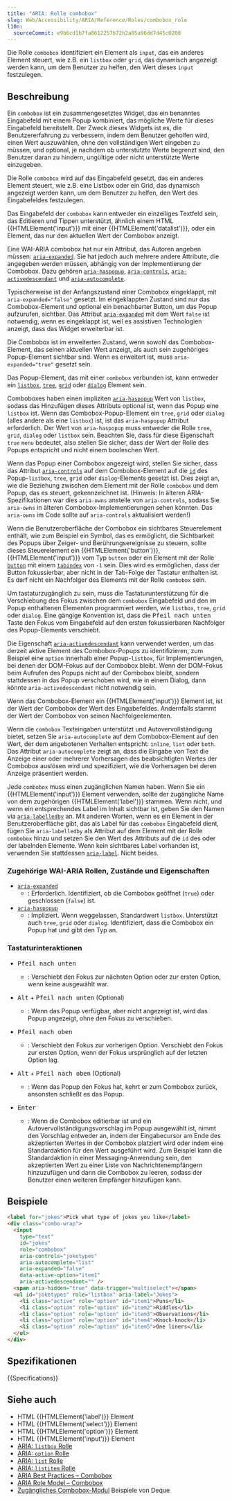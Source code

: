 ```yaml
---
title: "ARIA: Rolle combobox"
slug: Web/Accessibility/ARIA/Reference/Roles/combobox_role
l10n:
  sourceCommit: e9b6cd1b7fa8612257b72b2a85a96dd7d45c0200
---
```


Die Rolle `combobox` identifiziert ein Element als `input`, das ein anderes Element steuert, wie z.B. ein `listbox` oder `grid`, das dynamisch angezeigt werden kann, um dem Benutzer zu helfen, den Wert dieses `input` festzulegen.

## Beschreibung

Ein `combobox` ist ein zusammengesetztes Widget, das ein benanntes Eingabefeld mit einem Popup kombiniert, das mögliche Werte für dieses Eingabefeld bereitstellt. Der Zweck dieses Widgets ist es, die Benutzererfahrung zu verbessern, indem dem Benutzer geholfen wird, einen Wert auszuwählen, ohne den vollständigen Wert eingeben zu müssen, und optional, je nachdem ob unterstützte Werte begrenzt sind, den Benutzer daran zu hindern, ungültige oder nicht unterstützte Werte einzugeben.

Die Rolle `combobox` wird auf das Eingabefeld gesetzt, das ein anderes Element steuert, wie z.B. eine Listbox oder ein Grid, das dynamisch angezeigt werden kann, um dem Benutzer zu helfen, den Wert des Eingabefeldes festzulegen.

Das Eingabefeld der `combobox` kann entweder ein einzeiliges Textfeld sein, das Editieren und Tippen unterstützt, ähnlich einem HTML {{HTMLElement('input')}} mit einer {{HTMLElement('datalist')}}, oder ein Element, das nur den aktuellen Wert der Combobox anzeigt.

Eine WAI-ARIA combobox hat nur ein Attribut, das Autoren angeben müssen: [`aria-expanded`](/de/docs/Web/Accessibility/ARIA/Reference/Attributes/aria-expanded). Sie hat jedoch auch mehrere andere Attribute, die angegeben werden müssen, abhängig von der Implementierung der Combobox. Dazu gehören [`aria-haspopup`](/de/docs/Web/Accessibility/ARIA/Reference/Attributes/aria-haspopup), [`aria-controls`](/de/docs/Web/Accessibility/ARIA/Reference/Attributes/aria-controls), [`aria-activedescendant`](/de/docs/Web/Accessibility/ARIA/Reference/Attributes/aria-activedescendant) und [`aria-autocomplete`](/de/docs/Web/Accessibility/ARIA/Reference/Attributes/aria-autocomplete).

Typischerweise ist der Anfangszustand einer Combobox eingeklappt, mit `aria-expanded="false"` gesetzt. Im eingeklappten Zustand sind nur das Combobox-Element und optional ein benachbarter Button, um das Popup aufzurufen, sichtbar. Das Attribut [`aria-expanded`](/de/docs/Web/Accessibility/ARIA/Reference/Attributes/aria-expanded) mit dem Wert `false` ist notwendig, wenn es eingeklappt ist, weil es assistiven Technologien anzeigt, dass das Widget erweiterbar ist.

Die Combobox ist im erweiterten Zustand, wenn sowohl das Combobox-Element, das seinen aktuellen Wert anzeigt, als auch sein zugehöriges Popup-Element sichtbar sind. Wenn es erweitert ist, muss `aria-expanded="true"` gesetzt sein.

Das Popup-Element, das mit einer `combobox` verbunden ist, kann entweder ein [`listbox`](/de/docs/Web/Accessibility/ARIA/Reference/Roles/listbox_role), [`tree`](/de/docs/Web/Accessibility/ARIA/Reference/Roles/tree_role), [`grid`](/de/docs/Web/Accessibility/ARIA/Reference/Roles/grid_role) oder [`dialog`](/de/docs/Web/Accessibility/ARIA/Reference/Roles/dialog_role) Element sein.

Comboboxes haben einen impliziten [`aria-haspopup`](/de/docs/Web/Accessibility/ARIA/Reference/Attributes/aria-haspopup) Wert von `listbox`, sodass das Hinzufügen dieses Attributs optional ist, wenn das Popup eine `listbox` ist. Wenn das Combobox-Popup-Element ein `tree`, `grid` oder `dialog` (alles andere als eine `listbox`) ist, ist das `aria-haspopup` Attribut erforderlich. Der Wert von `aria-haspopup` muss entweder die Rolle `tree`, `grid`, `dialog` oder `listbox` sein. Beachten Sie, dass für diese Eigenschaft `true` `menu` bedeutet, also stellen Sie sicher, dass der Wert der Rolle des Popups entspricht und nicht einem booleschen Wert.

Wenn das Popup einer Combobox angezeigt wird, stellen Sie sicher, dass das Attribut [`aria-controls`](/de/docs/Web/Accessibility/ARIA/Reference/Attributes/aria-controls) auf dem Combobox-Element auf die [`id`](/de/docs/Web/HTML/Reference/Global_attributes/id) des Popup-`listbox`, `tree`, `grid` oder `dialog`-Elements gesetzt ist. Dies zeigt an, wie die Beziehung zwischen dem Element mit der Rolle `combobox` und dem Popup, das es steuert, gekennzeichnet ist. (Hinweis: In älteren ARIA-Spezifikationen war dies `aria-owns` anstelle von `aria-controls`, sodass Sie `aria-owns` in älteren Combobox-Implementierungen sehen könnten. Das `aria-owns` im Code sollte auf `aria-controls` aktualisiert werden!)

Wenn die Benutzeroberfläche der Combobox ein sichtbares Steuerelement enthält, wie zum Beispiel ein Symbol, das es ermöglicht, die Sichtbarkeit des Popups über Zeiger- und Berührungsereignisse zu steuern, sollte dieses Steuerelement ein {{HTMLElement('button')}}, {{HTMLElement('input')}} vom Typ `button` oder ein Element mit der Rolle [`button`](/de/docs/Web/Accessibility/ARIA/Reference/Roles/button_role) mit einem [`tabindex`](/de/docs/Web/HTML/Reference/Global_attributes/tabindex) von `-1` sein. Dies wird es ermöglichen, dass der Button fokussierbar, aber nicht in der Tab-Folge der Tastatur enthalten ist. Es darf nicht ein Nachfolger des Elements mit der Rolle `combobox` sein.

Um tastaturzugänglich zu sein, muss die Tastaturunterstützung für die Verschiebung des Fokus zwischen dem `combobox` Eingabefeld und den im Popup enthaltenen Elementen programmiert werden, wie `listbox`, `tree`, `grid` oder `dialog`. Eine gängige Konvention ist, dass die <kbd>Pfeil nach unten</kbd> Taste den Fokus vom Eingabefeld auf den ersten fokussierbaren Nachfolger des Popup-Elements verschiebt.

Die Eigenschaft [`aria-activedescendant`](/de/docs/Web/Accessibility/ARIA/Reference/Attributes/aria-activedescendant) kann verwendet werden, um das derzeit aktive Element des Combobox-Popups zu identifizieren, zum Beispiel eine `option` innerhalb einer Popup-`listbox`, für Implementierungen, bei denen der DOM-Fokus auf der Combobox bleibt. Wenn der DOM-Fokus beim Aufrufen des Popups nicht auf der Combobox bleibt, sondern stattdessen in das Popup verschoben wird, wie in einem Dialog, dann könnte `aria-activedescendant` nicht notwendig sein.

Wenn das Combobox-Element ein {{HTMLElement('input')}} Element ist, ist der Wert der Combobox der Wert des Eingabefeldes. Andernfalls stammt der Wert der Combobox von seinen Nachfolgeelementen.

Wenn die `combobox` Texteingaben unterstützt und Autovervollständigung bietet, setzen Sie `aria-autocomplete` auf dem Combobox-Element auf den Wert, der dem angebotenen Verhalten entspricht: `inline`, `list` oder `both`. Das Attribut `aria-autocomplete` zeigt an, dass die Eingabe von Text die Anzeige einer oder mehrerer Vorhersagen des beabsichtigten Wertes der Combobox auslösen wird und spezifiziert, wie die Vorhersagen bei deren Anzeige präsentiert werden.

Jede `combobox` muss einen zugänglichen Namen haben. Wenn Sie ein {{HTMLElement('input')}} Element verwenden, sollte der zugängliche Name von dem zugehörigen {{HTMLElement('label')}} stammen. Wenn nicht, und wenn ein entsprechendes Label im Inhalt sichtbar ist, geben Sie den Namen via [`aria-labelledby`](/de/docs/Web/Accessibility/ARIA/Reference/Attributes/aria-labelledby) an. Mit anderen Worten, wenn es ein Element in der Benutzeroberfläche gibt, das als Label für das `combobox` Eingabefeld dient, fügen Sie `aria-labelledby` als Attribut auf dem Element mit der Rolle `combobox` hinzu und setzen Sie den Wert des Attributs auf die `id` des oder der labelnden Elemente. Wenn kein sichtbares Label vorhanden ist, verwenden Sie stattdessen [`aria-label`](/de/docs/Web/Accessibility/ARIA/Reference/Attributes/aria-label). Nicht beides.

### Zugehörige WAI-ARIA Rollen, Zustände und Eigenschaften

- [`aria-expanded`](/de/docs/Web/Accessibility/ARIA/Reference/Attributes/aria-expanded)
  - : Erforderlich. Identifiziert, ob die Combobox geöffnet (`true`) oder geschlossen (`false`) ist.
- [`aria-haspopup`](/de/docs/Web/Accessibility/ARIA/Reference/Attributes/aria-haspopup)
  - : Impliziert. Wenn weggelassen, Standardwert `listbox`. Unterstützt auch `tree`, `grid` oder `dialog`. Identifiziert, dass die Combobox ein Popup hat und gibt den Typ an.

### Tastaturinteraktionen

- <kbd>Pfeil nach unten</kbd>

  - : Verschiebt den Fokus zur nächsten Option oder zur ersten Option, wenn keine ausgewählt war.

- <kbd>Alt</kbd> + <kbd>Pfeil nach unten</kbd> (Optional)

  - : Wenn das Popup verfügbar, aber nicht angezeigt ist, wird das Popup angezeigt, ohne den Fokus zu verschieben.

- <kbd>Pfeil nach oben</kbd>

  - : Verschiebt den Fokus zur vorherigen Option. Verschiebt den Fokus zur ersten Option, wenn der Fokus ursprünglich auf der letzten Option lag.

- <kbd>Alt</kbd> + <kbd>Pfeil nach oben</kbd> (Optional)

  - : Wenn das Popup den Fokus hat, kehrt er zum Combobox zurück, ansonsten schließt es das Popup.

- <kbd>Enter</kbd>
  - : Wenn die Combobox editierbar ist und ein Autovervollständigungsvorschlag im Popup ausgewählt ist, nimmt den Vorschlag entweder an, indem der Eingabecursor am Ende des akzeptierten Wertes in der Combobox platziert wird oder indem eine Standardaktion für den Wert ausgeführt wird. Zum Beispiel kann die Standardaktion in einer Messaging-Anwendung sein, den akzeptierten Wert zu einer Liste von Nachrichtenempfängern hinzuzufügen und dann die Combobox zu leeren, sodass der Benutzer einen weiteren Empfänger hinzufügen kann.

## Beispiele

```html
<label for="jokes">Pick what type of jokes you like</label>
<div class="combo-wrap">
  <input
    type="text"
    id="jokes"
    role="combobox"
    aria-controls="joketypes"
    aria-autocomplete="list"
    aria-expanded="false"
    data-active-option="item1"
    aria-activedescendant="" />
  <span aria-hidden="true" data-trigger="multiselect"></span>
  <ul id="joketypes" role="listbox" aria-label="Jokes">
    <li class="active" role="option" id="item1">Puns</li>
    <li class="option" role="option" id="item2">Riddles</li>
    <li class="option" role="option" id="item3">Observations</li>
    <li class="option" role="option" id="item4">Knock-knock</li>
    <li class="option" role="option" id="item5">One liners</li>
  </ul>
</div>
```

## Spezifikationen

{{Specifications}}

## Siehe auch

- HTML {{HTMLElement('label')}} Element
- HTML {{HTMLElement('select')}} Element
- HTML {{HTMLElement('option')}} Element
- HTML {{HTMLElement('input')}} Element
- [ARIA: `listbox` Rolle](/de/docs/Web/Accessibility/ARIA/Reference/Roles/listbox_role)
- [ARIA: `option` Rolle](/de/docs/Web/Accessibility/ARIA/Reference/Roles/option_role)
- [ARIA: `list` Rolle](/de/docs/Web/Accessibility/ARIA/Reference/Roles/list_role)
- [ARIA: `listitem` Rolle](/de/docs/Web/Accessibility/ARIA/Reference/Roles/listitem_role)
- [ARIA Best Practices – Combobox](https://www.w3.org/WAI/ARIA/apg/patterns/combobox/)
- [ARIA Role Model – Combobox](https://www.w3.org/TR/wai-aria-1.2/#combobox)
- [Zugängliches Combobox-Modul](https://dequelabs.github.io/combobo/demo/) Beispiele von Deque
